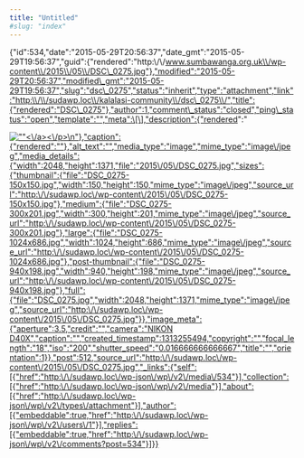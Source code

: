 ```yaml
---
title: "Untitled"
#slug: "index"
---
```


{"id":534,"date":"2015-05-29T20:56:37","date\_gmt":"2015-05-29T19:56:37","guid":{"rendered":"http:\\/\\/www.sumbawanga.org.uk\\/wp-content\\/2015\\/05\\/DSC\_0275.jpg"},"modified":"2015-05-29T20:56:37","modified\_gmt":"2015-05-29T19:56:37","slug":"dsc\_0275","status":"inherit","type":"attachment","link":"http:\\/\\/sudawp.loc\\/kalalasi-community\\/dsc\_0275\\/","title":{"rendered":"DSC\_0275"},"author":1,"comment\_status":"closed","ping\_status":"open","template":"","meta":\[\],"description":{"rendered":"

[![\"\"](\"http:\/\/sudawp.loc\/wp-content\/2015\/05\/DSC_0275-300x201.jpg\")<\\/a><\\/p>\\n"},"caption":{"rendered":""},"alt\_text":"","media\_type":"image","mime\_type":"image\\/jpeg","media\_details":{"width":2048,"height":1371,"file":"2015\\/05\\/DSC\_0275.jpg","sizes":{"thumbnail":{"file":"DSC\_0275-150x150.jpg","width":150,"height":150,"mime\_type":"image\\/jpeg","source\_url":"http:\\/\\/sudawp.loc\\/wp-content\\/2015\\/05\\/DSC\_0275-150x150.jpg"},"medium":{"file":"DSC\_0275-300x201.jpg","width":300,"height":201,"mime\_type":"image\\/jpeg","source\_url":"http:\\/\\/sudawp.loc\\/wp-content\\/2015\\/05\\/DSC\_0275-300x201.jpg"},"large":{"file":"DSC\_0275-1024x686.jpg","width":1024,"height":686,"mime\_type":"image\\/jpeg","source\_url":"http:\\/\\/sudawp.loc\\/wp-content\\/2015\\/05\\/DSC\_0275-1024x686.jpg"},"post-thumbnail":{"file":"DSC\_0275-940x198.jpg","width":940,"height":198,"mime\_type":"image\\/jpeg","source\_url":"http:\\/\\/sudawp.loc\\/wp-content\\/2015\\/05\\/DSC\_0275-940x198.jpg"},"full":{"file":"DSC\_0275.jpg","width":2048,"height":1371,"mime\_type":"image\\/jpeg","source\_url":"http:\\/\\/sudawp.loc\\/wp-content\\/2015\\/05\\/DSC\_0275.jpg"}},"image\_meta":{"aperture":3.5,"credit":"","camera":"NIKON D40X","caption":"","created\_timestamp":1313255494,"copyright":"","focal\_length":"18","iso":"200","shutter\_speed":"0.016666666666667","title":"","orientation":1}},"post":512,"source\_url":"http:\\/\\/sudawp.loc\\/wp-content\\/2015\\/05\\/DSC\_0275.jpg","\_links":{"self":\[{"href":"http:\\/\\/sudawp.loc\\/wp-json\\/wp\\/v2\\/media\\/534"}\],"collection":\[{"href":"http:\\/\\/sudawp.loc\\/wp-json\\/wp\\/v2\\/media"}\],"about":\[{"href":"http:\\/\\/sudawp.loc\\/wp-json\\/wp\\/v2\\/types\\/attachment"}\],"author":\[{"embeddable":true,"href":"http:\\/\\/sudawp.loc\\/wp-json\\/wp\\/v2\\/users\\/1"}\],"replies":\[{"embeddable":true,"href":"http:\\/\\/sudawp.loc\\/wp-json\\/wp\\/v2\\/comments?post=534"}\]}}](http:\/\/sudawp.loc\/wp-content\/2015\/05\/DSC_0275.jpg)